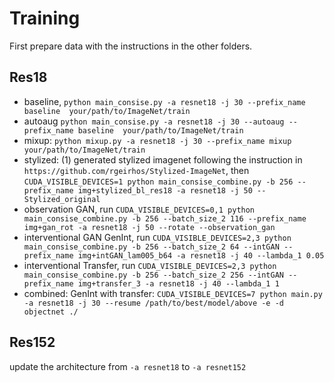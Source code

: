 # Training

First prepare data with the instructions in the other folders.

## Res18

* baseline, `python main_consise.py -a resnet18 -j 30 --prefix_name baseline  your/path/to/ImageNet/train`
* autoaug `python main_consise.py -a resnet18 -j 30 --autoaug --prefix_name baseline  your/path/to/ImageNet/train`
* mixup: `python mixup.py -a resnet18 -j 30 --prefix_name mixup  your/path/to/ImageNet/train`
* stylized: (1) generated stylized imagenet following the instruction in `https://github.com/rgeirhos/Stylized-ImageNet`, then
`CUDA_VISIBLE_DEVICES=1 python main_consise_combine.py -b 256 --prefix_name img+stylized_bl_res18 -a resnet18 -j 50 --Stylized_original`
* observation GAN, run `CUDA_VISIBLE_DEVICES=0,1 python main_consise_combine.py -b 256 --batch_size_2 116 --prefix_name img+gan_rot -a resnet18 -j 50 --rotate --observation_gan`
* interventional GAN GenInt, run `CUDA_VISIBLE_DEVICES=2,3 python main_consise_combine.py -b 256 --batch_size_2 64 --intGAN --prefix_name img+intGAN_lam005_b64 -a resnet18 -j 40 --lambda_1 0.05`
* interventional Transfer, run `CUDA_VISIBLE_DEVICES=2,3 python main_consise_combine.py -b 256 --batch_size_2 256 --intGAN --prefix_name img+transfer_3 -a resnet18 -j 40 --lambda_1 1`
* combined: GenInt with transfer: `CUDA_VISIBLE_DEVICES=7 python main.py -a resnet18 -j 30 --resume /path/to/best/model/above -e -d objectnet ./`


## Res152

update the architecture from `-a resnet18` to `-a resnet152`




